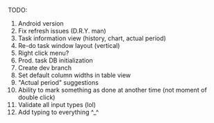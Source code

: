 TODO: 
1. Android version
2. Fix refresh issues (D.R.Y. man)
3. Task information view (history, chart, actual period)
4. Re-do task window layout (vertical)
5. Right click menu?
6. Prod. task DB initialization
7. Create dev branch
8. Set default column widths in table view
9. "Actual period" suggestions
10. Ability to mark something as done at another time (not moment of double click)
11. Validate all input types (lol)
12. Add typing to everything ^_^
